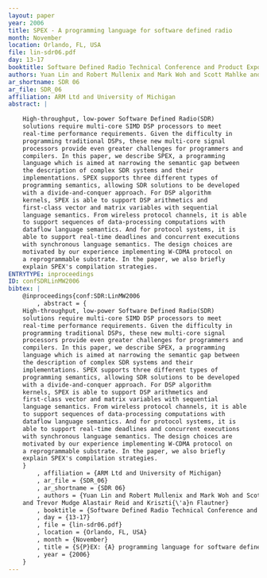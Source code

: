 ```yaml
---
layout: paper
year: 2006
title: SPEX - A programming language for software defined radio
month: November
location: Orlando, FL, USA
file: lin-sdr06.pdf
day: 13-17
booktitle: Software Defined Radio Technical Conference and Product Exposition
authors: Yuan Lin and Robert Mullenix and Mark Woh and Scott Mahlke and Trevor Mudge Alastair Reid and Krisztián Flautner
ar_shortname: SDR 06
ar_file: SDR_06
affiliation: ARM Ltd and University of Michigan
abstract: |
    
    High-throughput, low-power Software Defined Radio(SDR)
    solutions require multi-core SIMD DSP processors to meet
    real-time performance requirements. Given the difficulty in
    programming traditional DSPs, these new multi-core signal
    processors provide even greater challenges for programmers and
    compilers. In this paper, we describe SPEX, a programming
    language which is aimed at narrowing the semantic gap between
    the description of complex SDR systems and their
    implementations. SPEX supports three different types of
    programming semantics, allowing SDR solutions to be developed
    with a divide-and-conquer approach. For DSP algorithm
    kernels, SPEX is able to support DSP arithmetics and
    first-class vector and matrix variables with sequential
    language semantics. From wireless protocol channels, it is able
    to support sequences of data-processing computations with
    dataflow language semantics. And for protocol systems, it is
    able to support real-time deadlines and concurrent executions
    with synchronous language semantics. The design choices are
    motivated by our experience implementing W-CDMA protocol on
    a reprogrammable substrate. In the paper, we also briefly
    explain SPEX's compilation strategies.
ENTRYTYPE: inproceedings
ID: confSDRLinMW2006
bibtex: |
    @inproceedings{conf:SDR:LinMW2006
        , abstract = {
    High-throughput, low-power Software Defined Radio(SDR)
    solutions require multi-core SIMD DSP processors to meet
    real-time performance requirements. Given the difficulty in
    programming traditional DSPs, these new multi-core signal
    processors provide even greater challenges for programmers and
    compilers. In this paper, we describe SPEX, a programming
    language which is aimed at narrowing the semantic gap between
    the description of complex SDR systems and their
    implementations. SPEX supports three different types of
    programming semantics, allowing SDR solutions to be developed
    with a divide-and-conquer approach. For DSP algorithm
    kernels, SPEX is able to support DSP arithmetics and
    first-class vector and matrix variables with sequential
    language semantics. From wireless protocol channels, it is able
    to support sequences of data-processing computations with
    dataflow language semantics. And for protocol systems, it is
    able to support real-time deadlines and concurrent executions
    with synchronous language semantics. The design choices are
    motivated by our experience implementing W-CDMA protocol on
    a reprogrammable substrate. In the paper, we also briefly
    explain SPEX's compilation strategies.
    }
        , affiliation = {ARM Ltd and University of Michigan}
        , ar_file = {SDR_06}
        , ar_shortname = {SDR 06}
        , authors = {Yuan Lin and Robert Mullenix and Mark Woh and Scott Mahlke
    and Trevor Mudge Alastair Reid and Kriszti{\'a}n Flautner}
        , booktitle = {Software Defined Radio Technical Conference and Product Exposition}
        , day = {13-17}
        , file = {lin-sdr06.pdf}
        , location = {Orlando, FL, USA}
        , month = {November}
        , title = {S{P}EX: {A} programming language for software defined radio}
        , year = {2006}
    }
---
```


